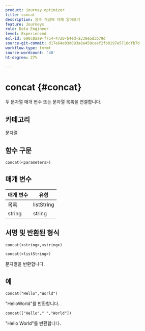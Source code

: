 ```yaml
---
product: journey optimizer
title: concat
description: 함수 개념에 대해 알아보기
feature: Journeys
role: Data Engineer
level: Experienced
exl-id: 690c8aa9-f754-4720-b4ed-a338e5d3b79d
source-git-commit: d17e64e03d093a8a459caef2fb0197a5710dfb7d
workflow-type: tm+mt
source-wordcount: '40'
ht-degree: 27%

---
```


# concat {#concat}

두 문자열 매개 변수 또는 문자열 목록을 연결합니다.

## 카테고리

문자열

## 함수 구문

`concat(<parameters>)`

## 매개 변수

| 매개 변수 | 유형 |
|-----------|------------------|
| 목록 | listString |
| string | string |

## 서명 및 반환된 형식

`concat(<string>,<string>)`

`concat(<listString>)`

문자열을 반환합니다.

## 예

`concat("Hello","World")`

&quot;HelloWorld&quot;를 반환합니다.

`concat(["Hello"," ","World"])`

&quot;Hello World&quot;를 반환합니다.
